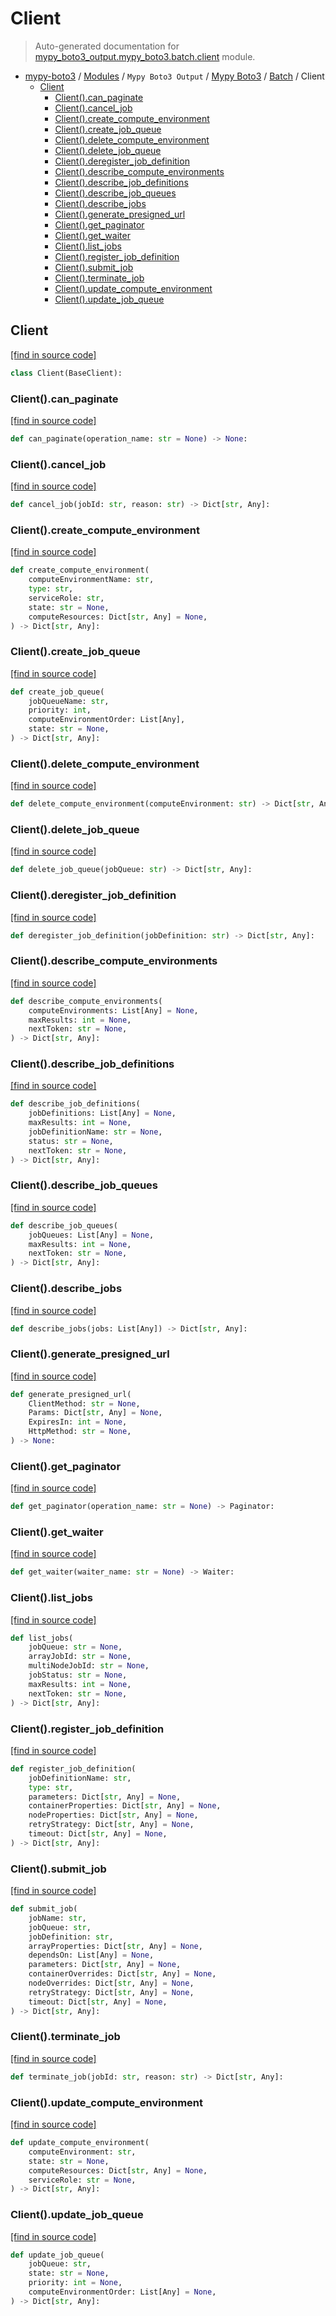 # Client

> Auto-generated documentation for [mypy_boto3_output.mypy_boto3.batch.client](https://github.com/vemel/mypy_boto3/blob/master/mypy_boto3_output/mypy_boto3/batch/client.py) module.

- [mypy-boto3](../../../README.md#mypy_boto3) / [Modules](../../../MODULES.md#mypy-boto3-modules) / `Mypy Boto3 Output` / [Mypy Boto3](../index.md#mypy-boto3) / [Batch](index.md#batch) / Client
    - [Client](#client)
        - [Client().can_paginate](#clientcan_paginate)
        - [Client().cancel_job](#clientcancel_job)
        - [Client().create_compute_environment](#clientcreate_compute_environment)
        - [Client().create_job_queue](#clientcreate_job_queue)
        - [Client().delete_compute_environment](#clientdelete_compute_environment)
        - [Client().delete_job_queue](#clientdelete_job_queue)
        - [Client().deregister_job_definition](#clientderegister_job_definition)
        - [Client().describe_compute_environments](#clientdescribe_compute_environments)
        - [Client().describe_job_definitions](#clientdescribe_job_definitions)
        - [Client().describe_job_queues](#clientdescribe_job_queues)
        - [Client().describe_jobs](#clientdescribe_jobs)
        - [Client().generate_presigned_url](#clientgenerate_presigned_url)
        - [Client().get_paginator](#clientget_paginator)
        - [Client().get_waiter](#clientget_waiter)
        - [Client().list_jobs](#clientlist_jobs)
        - [Client().register_job_definition](#clientregister_job_definition)
        - [Client().submit_job](#clientsubmit_job)
        - [Client().terminate_job](#clientterminate_job)
        - [Client().update_compute_environment](#clientupdate_compute_environment)
        - [Client().update_job_queue](#clientupdate_job_queue)

## Client

[[find in source code]](https://github.com/vemel/mypy_boto3/blob/master/mypy_boto3_output/mypy_boto3/batch/client.py#L12)

```python
class Client(BaseClient):
```

### Client().can_paginate

[[find in source code]](https://github.com/vemel/mypy_boto3/blob/master/mypy_boto3_output/mypy_boto3/batch/client.py#L15)

```python
def can_paginate(operation_name: str = None) -> None:
```

### Client().cancel_job

[[find in source code]](https://github.com/vemel/mypy_boto3/blob/master/mypy_boto3_output/mypy_boto3/batch/client.py#L19)

```python
def cancel_job(jobId: str, reason: str) -> Dict[str, Any]:
```

### Client().create_compute_environment

[[find in source code]](https://github.com/vemel/mypy_boto3/blob/master/mypy_boto3_output/mypy_boto3/batch/client.py#L23)

```python
def create_compute_environment(
    computeEnvironmentName: str,
    type: str,
    serviceRole: str,
    state: str = None,
    computeResources: Dict[str, Any] = None,
) -> Dict[str, Any]:
```

### Client().create_job_queue

[[find in source code]](https://github.com/vemel/mypy_boto3/blob/master/mypy_boto3_output/mypy_boto3/batch/client.py#L34)

```python
def create_job_queue(
    jobQueueName: str,
    priority: int,
    computeEnvironmentOrder: List[Any],
    state: str = None,
) -> Dict[str, Any]:
```

### Client().delete_compute_environment

[[find in source code]](https://github.com/vemel/mypy_boto3/blob/master/mypy_boto3_output/mypy_boto3/batch/client.py#L44)

```python
def delete_compute_environment(computeEnvironment: str) -> Dict[str, Any]:
```

### Client().delete_job_queue

[[find in source code]](https://github.com/vemel/mypy_boto3/blob/master/mypy_boto3_output/mypy_boto3/batch/client.py#L48)

```python
def delete_job_queue(jobQueue: str) -> Dict[str, Any]:
```

### Client().deregister_job_definition

[[find in source code]](https://github.com/vemel/mypy_boto3/blob/master/mypy_boto3_output/mypy_boto3/batch/client.py#L52)

```python
def deregister_job_definition(jobDefinition: str) -> Dict[str, Any]:
```

### Client().describe_compute_environments

[[find in source code]](https://github.com/vemel/mypy_boto3/blob/master/mypy_boto3_output/mypy_boto3/batch/client.py#L56)

```python
def describe_compute_environments(
    computeEnvironments: List[Any] = None,
    maxResults: int = None,
    nextToken: str = None,
) -> Dict[str, Any]:
```

### Client().describe_job_definitions

[[find in source code]](https://github.com/vemel/mypy_boto3/blob/master/mypy_boto3_output/mypy_boto3/batch/client.py#L65)

```python
def describe_job_definitions(
    jobDefinitions: List[Any] = None,
    maxResults: int = None,
    jobDefinitionName: str = None,
    status: str = None,
    nextToken: str = None,
) -> Dict[str, Any]:
```

### Client().describe_job_queues

[[find in source code]](https://github.com/vemel/mypy_boto3/blob/master/mypy_boto3_output/mypy_boto3/batch/client.py#L76)

```python
def describe_job_queues(
    jobQueues: List[Any] = None,
    maxResults: int = None,
    nextToken: str = None,
) -> Dict[str, Any]:
```

### Client().describe_jobs

[[find in source code]](https://github.com/vemel/mypy_boto3/blob/master/mypy_boto3_output/mypy_boto3/batch/client.py#L82)

```python
def describe_jobs(jobs: List[Any]) -> Dict[str, Any]:
```

### Client().generate_presigned_url

[[find in source code]](https://github.com/vemel/mypy_boto3/blob/master/mypy_boto3_output/mypy_boto3/batch/client.py#L86)

```python
def generate_presigned_url(
    ClientMethod: str = None,
    Params: Dict[str, Any] = None,
    ExpiresIn: int = None,
    HttpMethod: str = None,
) -> None:
```

### Client().get_paginator

[[find in source code]](https://github.com/vemel/mypy_boto3/blob/master/mypy_boto3_output/mypy_boto3/batch/client.py#L96)

```python
def get_paginator(operation_name: str = None) -> Paginator:
```

### Client().get_waiter

[[find in source code]](https://github.com/vemel/mypy_boto3/blob/master/mypy_boto3_output/mypy_boto3/batch/client.py#L100)

```python
def get_waiter(waiter_name: str = None) -> Waiter:
```

### Client().list_jobs

[[find in source code]](https://github.com/vemel/mypy_boto3/blob/master/mypy_boto3_output/mypy_boto3/batch/client.py#L104)

```python
def list_jobs(
    jobQueue: str = None,
    arrayJobId: str = None,
    multiNodeJobId: str = None,
    jobStatus: str = None,
    maxResults: int = None,
    nextToken: str = None,
) -> Dict[str, Any]:
```

### Client().register_job_definition

[[find in source code]](https://github.com/vemel/mypy_boto3/blob/master/mypy_boto3_output/mypy_boto3/batch/client.py#L116)

```python
def register_job_definition(
    jobDefinitionName: str,
    type: str,
    parameters: Dict[str, Any] = None,
    containerProperties: Dict[str, Any] = None,
    nodeProperties: Dict[str, Any] = None,
    retryStrategy: Dict[str, Any] = None,
    timeout: Dict[str, Any] = None,
) -> Dict[str, Any]:
```

### Client().submit_job

[[find in source code]](https://github.com/vemel/mypy_boto3/blob/master/mypy_boto3_output/mypy_boto3/batch/client.py#L129)

```python
def submit_job(
    jobName: str,
    jobQueue: str,
    jobDefinition: str,
    arrayProperties: Dict[str, Any] = None,
    dependsOn: List[Any] = None,
    parameters: Dict[str, Any] = None,
    containerOverrides: Dict[str, Any] = None,
    nodeOverrides: Dict[str, Any] = None,
    retryStrategy: Dict[str, Any] = None,
    timeout: Dict[str, Any] = None,
) -> Dict[str, Any]:
```

### Client().terminate_job

[[find in source code]](https://github.com/vemel/mypy_boto3/blob/master/mypy_boto3_output/mypy_boto3/batch/client.py#L145)

```python
def terminate_job(jobId: str, reason: str) -> Dict[str, Any]:
```

### Client().update_compute_environment

[[find in source code]](https://github.com/vemel/mypy_boto3/blob/master/mypy_boto3_output/mypy_boto3/batch/client.py#L149)

```python
def update_compute_environment(
    computeEnvironment: str,
    state: str = None,
    computeResources: Dict[str, Any] = None,
    serviceRole: str = None,
) -> Dict[str, Any]:
```

### Client().update_job_queue

[[find in source code]](https://github.com/vemel/mypy_boto3/blob/master/mypy_boto3_output/mypy_boto3/batch/client.py#L159)

```python
def update_job_queue(
    jobQueue: str,
    state: str = None,
    priority: int = None,
    computeEnvironmentOrder: List[Any] = None,
) -> Dict[str, Any]:
```
